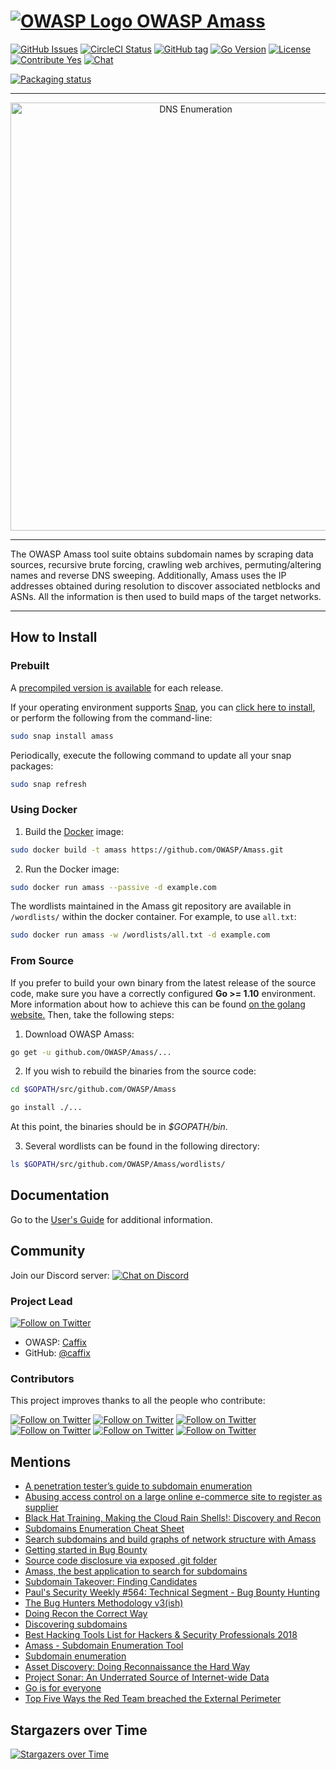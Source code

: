 
# [![OWASP Logo](https://github.com/OWASP/Amass/blob/master/images/owasp_logo.png) OWASP Amass](https://www.owasp.org/index.php/OWASP_Amass_Project)

[![GitHub Issues](https://img.shields.io/github/issues/OWASP/Amass.svg)](https://github.com/OWASP/Amass/issues)
[![CircleCI Status](https://circleci.com/gh/OWASP/Amass/tree/master.svg?style=shield)](https://circleci.com/gh/OWASP/Amass/tree/master)
[![GitHub tag](https://img.shields.io/github/tag/OWASP/Amass.svg)](https://github.com/OWASP/Amass/tags)
[![Go Version](https://img.shields.io/badge/go-1.10-blue.svg)](https://golang.org/dl/)
[![License](https://img.shields.io/badge/license-Apache%202.0-blue.svg)](https://www.apache.org/licenses/LICENSE-2.0)
[![Contribute Yes](https://img.shields.io/badge/contribute-yes-brightgreen.svg)](https://github.com/OWASP/Amass/blob/master/CONTRIBUTING.md)
[![Chat](https://img.shields.io/discord/433729817918308352.svg?logo=discord)](https://discord.gg/rtN8GMd)

[![Packaging status](https://repology.org/badge/vertical-allrepos/amass.svg)](https://repology.org/metapackage/amass/versions)

----

<p align="center">
  <img alt="DNS Enumeration" src="https://github.com/OWASP/Amass/blob/master/images/amass.gif" width="577" height="685" />
</p>

----

The OWASP Amass tool suite obtains subdomain names by scraping data sources, recursive brute forcing, crawling web archives, permuting/altering names and reverse DNS sweeping. Additionally, Amass uses the IP addresses obtained during resolution to discover associated netblocks and ASNs. All the information is then used to build maps of the target networks.

----

## How to Install

### Prebuilt

A [precompiled version is available](https://github.com/OWASP/Amass/releases) for each release.

If your operating environment supports [Snap](https://docs.snapcraft.io/core/install), you can [click here to install](https://snapcraft.io/amass), or perform the following from the command-line:

```bash
sudo snap install amass
```

Periodically, execute the following command to update all your snap packages:

```bash
sudo snap refresh
```

### Using Docker

1. Build the [Docker](https://docs.docker.com/) image:

```bash
sudo docker build -t amass https://github.com/OWASP/Amass.git
```

2. Run the Docker image:

```bash
sudo docker run amass --passive -d example.com
```

The wordlists maintained in the Amass git repository are available in `/wordlists/` within the docker container. For example, to use `all.txt`:

```bash
sudo docker run amass -w /wordlists/all.txt -d example.com
```

### From Source

If you prefer to build your own binary from the latest release of the source code, make sure you have a correctly configured **Go >= 1.10** environment. More information about how to achieve this can be found [on the golang website.](https://golang.org/doc/install) Then, take the following steps:

1. Download OWASP Amass:

```bash
go get -u github.com/OWASP/Amass/...
```

2. If you wish to rebuild the binaries from the source code:

```bash
cd $GOPATH/src/github.com/OWASP/Amass

go install ./...
```

At this point, the binaries should be in *$GOPATH/bin*.

3. Several wordlists can be found in the following directory:

```bash
ls $GOPATH/src/github.com/OWASP/Amass/wordlists/
```

## Documentation

Go to the [User's Guide](https://github.com/OWASP/Amass/blob/master/doc/user_guide.md) for additional information.

## Community

Join our Discord server: [![Chat on Discord](https://img.shields.io/discord/433729817918308352.svg?logo=discord)](https://discord.gg/rtN8GMd)

### Project Lead

[![Follow on Twitter](https://img.shields.io/twitter/follow/jeff_foley.svg?logo=twitter)](https://twitter.com/jeff_foley)

- OWASP: [Caffix](https://www.owasp.org/index.php/User:Caffix)
- GitHub: [@caffix](https://github.com/caffix)

### Contributors

This project improves thanks to all the people who contribute:

[![Follow on Twitter](https://img.shields.io/twitter/follow/emtunc.svg?logo=twitter)](https://twitter.com/emtunc)
[![Follow on Twitter](https://img.shields.io/twitter/follow/ylcodes.svg?logo=twitter)](https://twitter.com/ylcodes)
[![Follow on Twitter](https://img.shields.io/twitter/follow/fork_while_fork.svg?logo=twitter)](https://twitter.com/fork_while_fork)
[![Follow on Twitter](https://img.shields.io/twitter/follow/rbadguy1.svg?logo=twitter)](https://twitter.com/rbadguy1)
[![Follow on Twitter](https://img.shields.io/twitter/follow/adam_zinger.svg?logo=twitter)](https://twitter.com/adam_zinger)
[![Follow on Twitter](https://img.shields.io/twitter/follow/architekton1.svg?logo=twitter)](https://twitter.com/architekton1)

## Mentions

- [A penetration tester’s guide to subdomain enumeration](https://blog.appsecco.com/a-penetration-testers-guide-to-sub-domain-enumeration-7d842d5570f6)
- [Abusing access control on a large online e-commerce site to register as supplier](https://medium.com/@fbotes2/governit-754becf85cbc)
- [Black Hat Training, Making the Cloud Rain Shells!: Discovery and Recon](https://www.blackhat.com/eu-18/training/schedule/index.html#aws--azure-exploitation-making-the-cloud-rain-shells-11060)
- [Subdomains Enumeration Cheat Sheet](https://pentester.land/cheatsheets/2018/11/14/subdomains-enumeration-cheatsheet.html)
- [Search subdomains and build graphs of network structure with Amass](https://miloserdov.org/?p=2309)
- [Getting started in Bug Bounty](https://medium.com/@ehsahil/getting-started-in-bug-bounty-7052da28445a)
- [Source code disclosure via exposed .git folder](https://pentester.land/tutorials/2018/10/25/source-code-disclosure-via-exposed-git-folder.html)
- [Amass, the best application to search for subdomains](https://www.h1rd.com/hacking/amass-para-buscar-subdominios)
- [Subdomain Takeover: Finding Candidates](https://0xpatrik.com/subdomain-takeover-candidates/)
- [Paul's Security Weekly #564: Technical Segment - Bug Bounty Hunting](https://wiki.securityweekly.com/Episode564)
- [The Bug Hunters Methodology v3(ish)](https://www.youtube.com/watch?v=Qw1nNPiH_Go)
- [Doing Recon the Correct Way](https://enciphers.com/doing-recon-the-correct-way/)
- [Discovering subdomains](https://www.sjoerdlangkemper.nl/2018/06/20/discovering-subdomains/)
- [Best Hacking Tools List for Hackers & Security Professionals 2018](http://kalilinuxtutorials.com/best-hacking-tools-list/amp/)
- [Amass - Subdomain Enumeration Tool](https://hydrasky.com/network-security/kali-tools/amass-subdomain-enumeration-tool/)
- [Subdomain enumeration](http://10degres.net/subdomain-enumeration/)
- [Asset Discovery: Doing Reconnaissance the Hard Way](https://0xpatrik.com/asset-discovery/)
- [Project Sonar: An Underrated Source of Internet-wide Data](https://0xpatrik.com/project-sonar-guide/)
- [Go is for everyone](https://changelog.com/gotime/71)
- [Top Five Ways the Red Team breached the External Perimeter](https://medium.com/@adam.toscher/top-five-ways-the-red-team-breached-the-external-perimeter-262f99dc9d17)

## Stargazers over Time

 [![Stargazers over Time](https://starcharts.herokuapp.com/OWASP/Amass.svg)](https://starcharts.herokuapp.com/OWASP/Amass)
